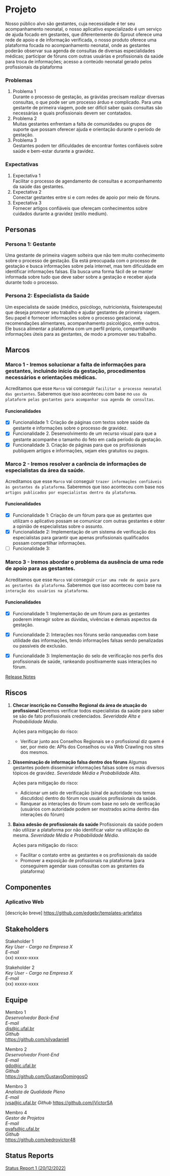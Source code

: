 # Projeto

Nosso público alvo são gestantes, cuja necessidade é ter seu acompanhamento neonatal, o nosso aplicativo especializado é um serviço de ajuda focado em gestantes, que diferentemente do Sprout oferece uma rede de apoio e de informação verificada, o nosso produto oferece uma plataforma focada no acompanhamento neonatal, onde as gestantes poderão observar sua agenda de consultas de diversas especialidades médicas; participar de fóruns com outras usuárias e profissionais da saúde para troca de informações; acesso a conteúdo neonatal gerado pelos profissionais da plataforma

### Problemas

1) Problema 1  
   Durante o processo de gestação, as grávidas precisam realizar diversas consultas, o que pode ser um processo árduo e complicado. Para uma gestante de primeira viagem, pode ser difícil saber quais consultas são necessárias e quais profissionais devem ser contatados.
2) Problema 2  
   Muitas gestantes enfrentam a falta de comunidades ou grupos de suporte que possam oferecer ajuda e orientação durante o período de gestação.
3) Problema 3  
   Gestantes podem ter dificuldades de encontrar fontes confiáveis sobre saúde e bem-estar durante a gravidez.

### Expectativas

1) Expectativa 1  
   Facilitar o processo de agendamento de consultas e acompanhamento da saúde das gestantes.
2) Expectativa 2  
   Conectar gestantes entre si e com redes de apoio por meio de fóruns.
3) Expectativa 3  
   Fornecer artigos confiáveis que ofereçam conhecimentos sobre cuidados durante a gravidez (estilo medium).

## Personas

### Persona 1: Gestante

Uma gestante de primeira viagem solteira que não tem muito conhecimento sobre o processo de gestação. Ela está preocupada com o processo de gestação e busca informações sobre pela internet, mas tem dificuldade em identificar informações falsas. Ela busca uma forma fácil de se manter informada sobre tudo que deve saber sobre a gestação e receber ajuda durante todo o processo.

### Persona 2: Especialista da Saúde

Um especialista de saúde (médico, psicólogo, nutricionista, fisioterapeuta) que deseja promover seu trabalho e ajudar gestantes de primeira viagem. Seu papel é fornecer informações sobre o processo gestacional, recomendações alimentares, acompanhamento psicológico, entre outros. Ele busca alimentar a plataforma com um perfil próprio, compartilhando informações úteis para as gestantes, de modo a promover seu trabalho.

## Marcos

<!-- Devemos entregar **pequenas versões frequentes**. A equipe deve definir os marcos do projeto (*milestones)*, definindo os prazos de entrega e quais funcionalidades serão implementados até o final de cada marco. No final de cada marco devemos distribuir uma nova versão do produto, pronta para produção.

Podemos pensar nessas pequenas versões como MVPs (do inglês, *minimum viable product*). MVP é a versão mais simples de um produto que pode ser disponibilizada para a validação de um pequeno conjunto de hipóteses sobre o negócio. Após ser **construído,** o MVP é colocado à prova. Com isso, teremos dados que possibilitam **medir** o seu uso e, portanto, gerar o **aprendizado** desejado (Caroli, 2018). -->

### Marco 1 - Iremos solucionar a falta de informações para gestantes, incluindo início da gestação, procedimentos necessários e orientações médicas.

Acreditamos que esse `Marco` vai conseguir `facilitar o processo neonatal das gestantes`. Saberemos que isso aconteceu com base no `uso da plataform pelas gestantes para acompanhar sua agenda de consultas`.

#### Funcionalidades

- [x] Funcionalidade 1: Criação de páginas com textos sobre saúde da gestante e informações sobre o processo de gravidez.
- [x] Funcionalidade 2. Desenvolvimento de um recurso visual para que a gestante acompanhe o tamanho do feto em cada período da gestação.
- [x] Funcionalidade 3. Criação de páginas para que os profissionais publiquem artigos e informações, sejam eles gratuitos ou pagos.

### Marco 2 - Iremos resolver a carência de informações de especialistas da área da saúde.

Acreditamos que esse `Marco` vai conseguir `trazer informações confiáveis às gestantes da plataforma`. Saberemos que isso aconteceu com base nos `artigos publicados por especialistas dentro da plataforma`.

#### Funcionalidades 

- [x] Funcionalidade 1: Criação de um fórum para que as gestantes que utilizam o aplicativo possam se comunicar com outras gestantes e obter a opinião de especialistas sobre o assunto.
- [x] Funcionalidade 2: Implementação de um sistema de verificação dos especialistas para garantir que apenas profissionais qualificados possam compartilhar informações.
- [ ] Funcionalidade 3: 

### Marco 3 - Iremos abordar o problema da ausência de uma rede de apoio para as gestantes.

Acreditamos que esse `Marco` vai conseguir `criar uma rede de apoio para as gestantes da plataforma`. Saberemos que isso aconteceu com base na `interação dos usuários na plataforma`.

#### Funcionalidades 

- [x] Funcionalidade 1: Implementação de um fórum para as gestantes poderem interagir sobre as dúvidas, vivências e demais aspectos da gestação.
- [x] Funcionalidade 2: Interações nos fóruns serão ranqueadas com base utilidade das informações, tendo informações falsas sendo penalizadas ou passíveis de exclusão.
- [x] Funcionalidade 3: Implementação do selo de verificação nos perfis dos profissionais de saúde, rankeando positivamente suas interações no fórum.


[Release Notes ](release_notes_1.md)

## Riscos

1. **Checar inscrição no Conselho Regional da área de atuação do profissional** Devemos verificar todos especialistas da saúde para saber se são de fato profissionais credenciados. *Severidade Alta e Probabilidade Média*.

   Ações para mitigação do risco:

   * Verificar junto aos Conselhos Regionais se o profissional diz quem é ser, por meio de: APIs dos Conselhos ou via Web Crawling nos sites dos mesmos.

2. **Disseminação de informação falsa dentro dos fóruns** Algumas gestantes podem disseminar informações falsas sobre os mais diversos tópicos de gravidez. *Severidade Média e Probabilidade Alta*.

   Ações para mitigação do risco:

   * Adicionar um selo de verificação (sinal de autoridade nos temas discutidos) dentro do fórum nos usuários profissionais da saúde.
   * Ranquear as interações do fórum com base no selo de verificação (usuários com autoridade podem ser mostrados acima dentro das interações do fórum)
  
3. **Baixa adesão de profissionais da saúde** Profissionais da saúde podem não utilizar a plataforma por não identificar valor na utilização da mesma. *Severidade Média e Probabilidade Média*.

   Ações para mitigação do risco:

   * Facilitar o contato entre as gestantes e os profissionais da saúde
   * Promover a exposição de profissionais na plataforma (para conseguirem agendar suas consultas com as gestantes da plataforma)

## Componentes

### Aplicativo Web 
[descrição breve]
https://github.com/edgebr/templates-artefatos

## Stakeholders

Stakeholder 1 <br />
*Key User - Cargo na Empresa X* <br />
*E-mail* <br />
(xx) xxxxx-xxxx

Stakeholder 2 <br />
*Key User - Cargo na Empresa X* <br />
*E-mail* <br />
(xx) xxxxx-xxxx

## Equipe

Membro 1 <br />
*Desenvolvedor Back-End* <br />
*E-mail* <br />
djs@ic.ufal.br  
*Github* <br />
https://github.com/silvadaniell

Membro 2 <br />
*Desenvolvedor Front-End* <br />
*E-mail* <br />
gdo@ic.ufal.br  
*Github* <br />
https://github.com/GustavoDomingosO

Membro 3 <br />
*Analista de Qualidade Pleno* <br />
*E-mail* <br />
jvsa@ic.ufal.br 
*Github* <bt />
https://github.com/jVictorSA

Membro 4 <br />
*Gestor de Projetos* <br />
*E-mail* <br />
pvafs@ic.ufal.br  
*Github* <br />
https://github.com/pedrovictor48

## Status Reports

[Status Report 1 (20/12/2022)](status_report_1.md)
